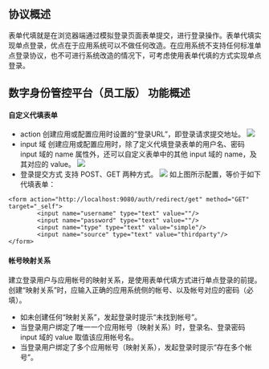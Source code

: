 ## 协议概述
表单代填就是在浏览器端通过模拟登录页面表单提交，进行登录操作。表单代填实现单点登录，优点在于应用系统可以不做任何改造。在应用系统不支持任何标准单点登录协议，也不可进行系统改造的情况下，可考虑使用表单代填的方式实现单点登录。

## 数字身份管控平台（员工版） 功能概述
#### 自定义代填表单
- action
创建应用或配置应用时设置的“登录URL”，即登录请求提交地址。
![](https://main.qcloudimg.com/raw/6c0ded5af0d465948a56e9e44aa44e77.png)
- input 域
创建应用或配置应用时，除了定义代填登录表单的用户名、密码 input 域的 name 属性外，还可以自定义表单中的其他 input 域的 name，及其对应的 value。
![](https://main.qcloudimg.com/raw/beec60511134b46984308344d408a5a9.png)
- 登录提交方式
支持 POST、GET 两种方式。
![](https://main.qcloudimg.com/raw/359db9768b795bc8e69dba8b662a3d35.png)
如上图所示配置，等价于如下代填表单：
```
<form action="http://localhost:9080/auth/redirect/get" method="GET" target="_self">
		<input name="username" type="text" value=""/>
		<input name="password" type="text" value=""/>
		<input name="type" type="text" value="simple"/>
		<input name="source" type="text" value="thirdparty"/>
</form>
```

#### 帐号映射关系
建立登录用户与应用帐号的映射关系，是使用表单代填方式进行单点登录的前提。创建“映射关系”时，应输入正确的应用系统侧的帐号、以及帐号对应的密码（必填）。
- 如未创建任何“映射关系”，发起登录时提示“未找到帐号”。
- 当登录用户绑定了唯一一个应用帐号（映射关系）时，登录名、登录密码 input 域的 value 取值该应用帐号名。
- 当登录用户绑定了多个应用帐号（映射关系），发起登录时提示“存在多个帐号”。

